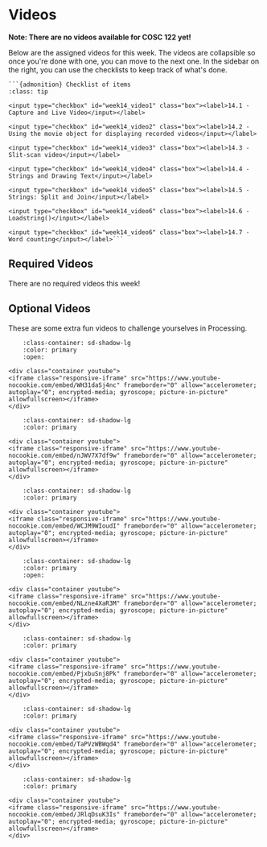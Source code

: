 # Videos

**Note: There are no videos available for COSC 122 yet!**

Below are the assigned videos for this week. 
The videos are collapsible so once you're done with one, you can move to the next one.
In the sidebar on the right, you can use the checklists to keep track of what's done.

````{margin}
```{admonition} Checklist of items
:class: tip

<input type="checkbox" id="week14_video1" class="box"><label>14.1 - Capture and Live Video</input></label>

<input type="checkbox" id="week14_video2" class="box"><label>14.2 - Using the movie object for displaying recorded videos</input></label>

<input type="checkbox" id="week14_video3" class="box"><label>14.3 - Slit-scan video</input></label>

<input type="checkbox" id="week14_video4" class="box"><label>14.4 - Strings and Drawing Text</input></label>

<input type="checkbox" id="week14_video5" class="box"><label>14.5 - Strings: Split and Join</input></label>

<input type="checkbox" id="week14_video6" class="box"><label>14.6 - Loadstring()</input></label>

<input type="checkbox" id="week14_video6" class="box"><label>14.7 - Word counting</input></label>```
````

## Required Videos

There are no required videos this week!

## Optional Videos

These are some extra fun videos to challenge yourselves in Processing.

```{dropdown} 14.1 - Capture and Live Video
    :class-container: sd-shadow-lg
    :color: primary
    :open:

<div class="container youtube">
<iframe class="responsive-iframe" src="https://www.youtube-nocookie.com/embed/WH31daSj4nc" frameborder="0" allow="accelerometer; autoplay="0"; encrypted-media; gyroscope; picture-in-picture" allowfullscreen></iframe>
</div>
```

```{dropdown} 14.2 - Using the movie object for displaying recorded videos
    :class-container: sd-shadow-lg
    :color: primary

<div class="container youtube">
<iframe class="responsive-iframe" src="https://www.youtube-nocookie.com/embed/nJWV7X7df9w" frameborder="0" allow="accelerometer; autoplay="0"; encrypted-media; gyroscope; picture-in-picture" allowfullscreen></iframe>
</div>
```

```{dropdown} 14.3 - Slit-scan video
    :class-container: sd-shadow-lg
    :color: primary

<div class="container youtube">
<iframe class="responsive-iframe" src="https://www.youtube-nocookie.com/embed/WCJM9WIoudI" frameborder="0" allow="accelerometer; autoplay="0"; encrypted-media; gyroscope; picture-in-picture" allowfullscreen></iframe>
</div>
```

```{dropdown} 14.4 - Strings and Drawing Text
    :class-container: sd-shadow-lg
    :color: primary
    :open:

<div class="container youtube">
<iframe class="responsive-iframe" src="https://www.youtube-nocookie.com/embed/NLzne4XaR3M" frameborder="0" allow="accelerometer; autoplay="0"; encrypted-media; gyroscope; picture-in-picture" allowfullscreen></iframe>
</div>
```

```{dropdown} 14.5 - Strings: Split and Join
    :class-container: sd-shadow-lg
    :color: primary

<div class="container youtube">
<iframe class="responsive-iframe" src="https://www.youtube-nocookie.com/embed/PjxbuSnj8Pk" frameborder="0" allow="accelerometer; autoplay="0"; encrypted-media; gyroscope; picture-in-picture" allowfullscreen></iframe>
</div>
```

```{dropdown} 14.6 - Loadstring()
    :class-container: sd-shadow-lg
    :color: primary

<div class="container youtube">
<iframe class="responsive-iframe" src="https://www.youtube-nocookie.com/embed/TaPVzWBWqd4" frameborder="0" allow="accelerometer; autoplay="0"; encrypted-media; gyroscope; picture-in-picture" allowfullscreen></iframe>
</div>
```

```{dropdown} 14.7 - Word counting
    :class-container: sd-shadow-lg
    :color: primary

<div class="container youtube">
<iframe class="responsive-iframe" src="https://www.youtube-nocookie.com/embed/JRlqDsuK3Is" frameborder="0" allow="accelerometer; autoplay="0"; encrypted-media; gyroscope; picture-in-picture" allowfullscreen></iframe>
</div>
```